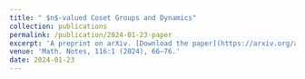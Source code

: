 ```yaml
---
title: " $n$-valued Coset Groups and Dynamics"
collection: publications
permalink: /publication/2024-01-23-paper
excerpt: 'A preprint on arXiv. [Download the paper](https://arxiv.org/abs/2401.12718)'
venue: 'Math. Notes, 116:1 (2024), 66–76.'
date: 2024-01-23
---
```



